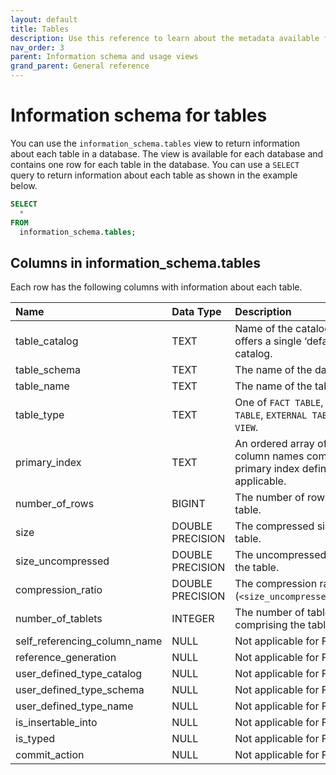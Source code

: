 ```yaml
---
layout: default
title: Tables
description: Use this reference to learn about the metadata available for Firebolt tables using the information schema.
nav_order: 3
parent: Information schema and usage views
grand_parent: General reference
---
```


# Information schema for tables

You can use the `information_schema.tables` view to return information about each table in a database. The view is available for each database and contains one row for each table in the database. You can use a `SELECT` query to return information about each table as shown in the example below.

```sql
SELECT
  *
FROM
  information_schema.tables;
```

## Columns in information_schema.tables

Each row has the following columns with information about each table.

| Name                        | Data Type   | Description |
| :---------------------------| :-----------| :-----------|
| table_catalog               | TEXT      | Name of the catalog. Firebolt offers a single ‘default’ catalog. |
| table_schema                | TEXT      | The name of the database. |
| table_name                  | TEXT      | The name of the table. |
| table_type                  | TEXT      | One of `FACT TABLE`, `DIMENSION TABLE`, `EXTERNAL TABLE`, or `VIEW`. |
| primary_index               | TEXT      | An ordered array of the column names comprising the primary index definition, if applicable. |
| number_of_rows              | BIGINT      | The number of rows in the table. |
| size                        | DOUBLE PRECISION | The compressed size of the table. |
| size_uncompressed           | DOUBLE PRECISION | The uncompressed size of the table. |
| compression_ratio           | DOUBLE PRECISION | The compression ratio (`<size_uncompressed>`/`<size>`). |
| number_of_tablets           | INTEGER        | The number of tablets comprising the table. |
| self_referencing_column_name| NULL        | Not applicable for Firebolt. |
| reference_generation        | NULL        | Not applicable for Firebolt. |
| user_defined_type_catalog   | NULL        | Not applicable for Firebolt. |
| user_defined_type_schema    | NULL        | Not applicable for Firebolt. |
| user_defined_type_name      | NULL        | Not applicable for Firebolt. |
| is_insertable_into          | NULL        | Not applicable for Firebolt. |
| is_typed                    | NULL        | Not applicable for Firebolt. |
| commit_action               | NULL        | Not applicable for Firebolt. |
